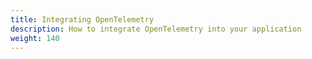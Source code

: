 ```yaml
---
title: Integrating OpenTelemetry
description: How to integrate OpenTelemetry into your application
weight: 140
---
```

